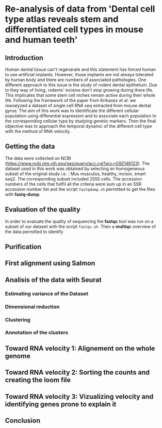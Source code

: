 # Re-analysis of data from 'Dental cell type atlas reveals stem and differentiated cell types in mouse and human teeth'

## Introduction

Human dental tissue can't regenarate and this statement has forced human to use artificial implants. However, those implants are not always tolerated by human body and there are numbers of associated pathologies. One different approach to this issue is the study of rodent dental epithelium. Due to they way of living, rodents' incisive don't stop growing during there life. This implicates that some stem cell niches remain active during their whole life. Following the framework of the paper from Krikanez et al. we reanalyzed a dataset of single cell RNA seq extracted from mouse dental gyrus. The aim of this work was to identificate the different cellular population using differential expression and to associate each population to the corresponding cellular type by studying genetic markers. Then the final objective was to approach the temporal dynamic of the different cell type with the method of RNA velocity.

## Getting the data
The data were collected on NCBI (https://www.ncbi.nlm.nih.gov/geo/query/acc.cgi?acc=GSE146123). The dataset used in this work was obtained by selecting an homogeneous subset of the original study i.e. : Mus musculus, healthy, incisor, smart seq2. The corresponding subset included 2555 cells.
The accession numbers of the cells that fullfil all the criteria were sum up in an SSR accession number list and the script `fastqdump.sh` permitted to get the files with **fastq-dump**.

## Evaluation of the quality

In order to evaluate the quality of sequencing the **fastqc** tool was run on a subset of our dataset with the script `fastqc.sh`. Then a **multiqc** overview of the data permitted to identify

## Purification

## First alignment using Salmon

## Analisis of the data with Seurat

### Estimating variance of the Dataset
### Dimensional reduction
### Clustering
### Annotation of the clusters

## Toward RNA velocity 1: Alignement on the whole genome

## Toward RNA velocity 2: Sorting the counts and creating the loom file

## Toward RNA velocity 3: Vizualizing velocity and identifying genes prone to explain it

## Conclusion


